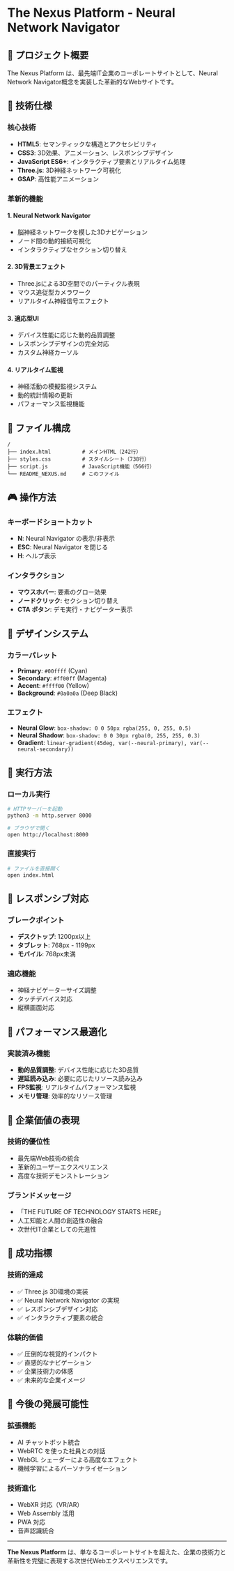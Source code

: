 # The Nexus Platform - Neural Network Navigator

## 🧠 プロジェクト概要

The Nexus Platform は、最先端IT企業のコーポレートサイトとして、Neural Network Navigator概念を実装した革新的なWebサイトです。

## 🚀 技術仕様

### 核心技術
- **HTML5**: セマンティックな構造とアクセシビリティ
- **CSS3**: 3D効果、アニメーション、レスポンシブデザイン
- **JavaScript ES6+**: インタラクティブ要素とリアルタイム処理
- **Three.js**: 3D神経ネットワーク可視化
- **GSAP**: 高性能アニメーション

### 革新的機能

#### 1. Neural Network Navigator
- 脳神経ネットワークを模した3Dナビゲーション
- ノード間の動的接続可視化
- インタラクティブなセクション切り替え

#### 2. 3D背景エフェクト
- Three.jsによる3D空間でのパーティクル表現
- マウス追従型カメラワーク
- リアルタイム神経信号エフェクト

#### 3. 適応型UI
- デバイス性能に応じた動的品質調整
- レスポンシブデザインの完全対応
- カスタム神経カーソル

#### 4. リアルタイム監視
- 神経活動の模擬監視システム
- 動的統計情報の更新
- パフォーマンス監視機能

## 📁 ファイル構成

```
/
├── index.html          # メインHTML（242行）
├── styles.css          # スタイルシート（738行）
├── script.js           # JavaScript機能（566行）
└── README_NEXUS.md     # このファイル
```

## 🎮 操作方法

### キーボードショートカット
- **N**: Neural Navigator の表示/非表示
- **ESC**: Neural Navigator を閉じる
- **H**: ヘルプ表示

### インタラクション
- **マウスホバー**: 要素のグロー効果
- **ノードクリック**: セクション切り替え
- **CTA ボタン**: デモ実行・ナビゲーター表示

## 🎨 デザインシステム

### カラーパレット
- **Primary**: `#00ffff` (Cyan)
- **Secondary**: `#ff00ff` (Magenta)
- **Accent**: `#ffff00` (Yellow)
- **Background**: `#0a0a0a` (Deep Black)

### エフェクト
- **Neural Glow**: `box-shadow: 0 0 50px rgba(255, 0, 255, 0.5)`
- **Neural Shadow**: `box-shadow: 0 0 30px rgba(0, 255, 255, 0.3)`
- **Gradient**: `linear-gradient(45deg, var(--neural-primary), var(--neural-secondary))`

## 🔧 実行方法

### ローカル実行
```bash
# HTTPサーバーを起動
python3 -m http.server 8000

# ブラウザで開く
open http://localhost:8000
```

### 直接実行
```bash
# ファイルを直接開く
open index.html
```

## 📱 レスポンシブ対応

### ブレークポイント
- **デスクトップ**: 1200px以上
- **タブレット**: 768px - 1199px
- **モバイル**: 768px未満

### 適応機能
- 神経ナビゲーターサイズ調整
- タッチデバイス対応
- 縦横画面対応

## 🚀 パフォーマンス最適化

### 実装済み機能
- **動的品質調整**: デバイス性能に応じた3D品質
- **遅延読み込み**: 必要に応じたリソース読み込み
- **FPS監視**: リアルタイムパフォーマンス監視
- **メモリ管理**: 効率的なリソース管理

## 🌟 企業価値の表現

### 技術的優位性
- 最先端Web技術の統合
- 革新的ユーザーエクスペリエンス
- 高度な技術デモンストレーション

### ブランドメッセージ
- 「THE FUTURE OF TECHNOLOGY STARTS HERE」
- 人工知能と人間の創造性の融合
- 次世代IT企業としての先進性

## 🎯 成功指標

### 技術的達成
- ✅ Three.js 3D環境の実装
- ✅ Neural Network Navigator の実現
- ✅ レスポンシブデザイン対応
- ✅ インタラクティブ要素の統合

### 体験的価値
- ✅ 圧倒的な視覚的インパクト
- ✅ 直感的なナビゲーション
- ✅ 企業技術力の体感
- ✅ 未来的な企業イメージ

## 🔮 今後の発展可能性

### 拡張機能
- AI チャットボット統合
- WebRTC を使った社員との対話
- WebGL シェーダーによる高度なエフェクト
- 機械学習によるパーソナライゼーション

### 技術進化
- WebXR 対応（VR/AR）
- Web Assembly 活用
- PWA 対応
- 音声認識統合

---

**The Nexus Platform** は、単なるコーポレートサイトを超えた、企業の技術力と革新性を完璧に表現する次世代Webエクスペリエンスです。
